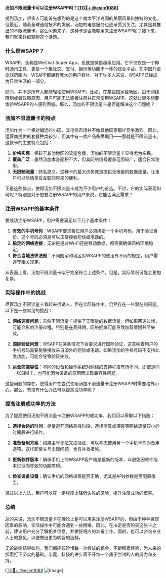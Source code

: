 **汤加不限流量卡可以注册WSAPP吗？[[TG💪+ @esim1088](https://t.me/s/esim1088)]**

提到汤加，很多人可能首先想到的是这个南太平洋岛国的美丽风景和独特的文化。但最近，随着全球通信技术的发展，汤加的电信服务也逐渐受到关注，尤其是其推出的不限流量卡。那么问题来了，这种卡是否能够用来注册WSAPP呢？接下来，我们就来详细聊聊这个话题。

### 什么是WSAPP？

WSAPP，全称是WeChat Super App，也就是微信超级应用。它不仅仅是一个即时通讯工具，更是一个集社交、支付、娱乐等功能于一体的综合平台。在中国乃至全球范围内，WSAPP都拥有庞大的用户群体。对于许多人来说，WSAPP已经成为日常生活的一部分。

然而，并不是所有人都能轻松使用WSAPP。比如，在某些国家或地区，由于网络限制或者政策原因，用户可能无法直接注册并正常使用WSAPP。这就让很多想要体验WSAPP的人感到困惑。那么，汤加的不限流量卡是否能解决这个问题呢？

### 汤加不限流量卡的特点

汤加作为一个相对偏远的小国，其电信市场并不像其他国家那样竞争激烈。因此，运营商提供的套餐种类较少，但其中有一款产品备受瞩目——那就是不限流量卡。这款卡的主要特点包括：

1. **价格实惠**：相较于其他地区的流量套餐，汤加的不限流量卡显得尤为亲民。
2. **覆盖广泛**：虽然汤加本身面积不大，但其网络信号覆盖范围较广，适合日常使用。
3. **无限制流量**：顾名思义，这种卡的最大优势就是提供无限量的数据流量，让用户可以尽情享受互联网带来的便利。

正是这些优点，使得汤加不限流量卡成为不少用户的首选。不过，它的实际表现如何呢？特别是对于想要注册WSAPP的用户来说，它能否满足需求？

### 注册WSAPP的基本条件

要成功注册WSAPP，用户需要满足以下几个基本条件：

1. **有效的手机号码**：WSAPP要求每位用户必须绑定一个手机号码，用于验证身份。这个号码必须是可以正常接收短信或电话的。
2. **稳定的网络连接**：无论是通过Wi-Fi还是移动数据，都需要确保网络环境稳定。
3. **符合当地法律法规**：不同国家和地区对WSAPP的使用有不同的规定，用户需遵守相关规定。

从表面上看，汤加不限流量卡似乎完全符合上述条件。但是，实际情况可能会更加复杂。

### 实际操作中的挑战

尽管汤加不限流量卡看起来很诱人，但在实际操作中，仍然存在一些潜在的问题。以下是一些常见的挑战：

1. **网络速度问题**：虽然不限流量卡提供了无限量的数据流量，但如果网速过慢，可能会影响注册过程。特别是在高峰期，网络拥堵可能导致加载缓慢甚至失败。
   
2. **国际验证问题**：WSAPP在某些情况下会要求进行国际验证，这意味着用户的手机号码需要能够接收来自国外的短信或电话。如果汤加的手机号码不支持此类功能，可能会导致验证失败。

3. **运营商兼容性**：不同的设备和操作系统对网络的支持程度有所不同。即使是同一张SIM卡，也可能因为设备的原因而出现兼容性问题。

这些问题的存在，使得用户在尝试使用汤加不限流量卡注册WSAPP时需要格外小心。那么，有没有什么办法可以提高成功率呢？

### 提高注册成功率的方法

为了提高使用汤加不限流量卡注册WSAPP的成功率，我们可以采取以下措施：

1. **选择合适的时间**：尽量避开网络高峰时段，选择清晨或深夜等网络流量较小的时间段进行操作。
   
2. **准备备用方案**：如果主号无法完成验证，可以考虑使用另一个手机号作为备用选项。这样即使主号出现问题，也有补救措施。

3. **更新软件版本**：确保手机上的WSAPP客户端是最新的版本，以避免因软件版本过低而导致的功能障碍。

4. **检查设备设置**：确认手机的网络设置是否正确，尤其是APN参数是否配置得当。

通过以上方法，用户可以在一定程度上降低失败的风险，提升注册成功的概率。

### 总结

总的来说，汤加不限流量卡在理论上是可以用来注册WSAPP的，但由于种种客观因素的影响，实际操作中可能会遇到一些困难。因此，在决定是否购买这张卡之前，建议用户充分了解相关信息，并做好相应的准备工作。同时，也可以咨询专业人士的意见，以便做出更为明智的选择。

无论最终结果如何，我们都应该珍惜每一次尝试的机会，不断积累经验，为未来的探索打下坚实的基础。毕竟，科技的进步离不开每一个勇于尝试的人的努力和支持。

[[TG💪+ @esim1088](https://t.me/s/esim1088) ![Image](https://i.postimg.cc/4NQfJmqS/Snipaste-2025-05-13-00-14-12.png)]